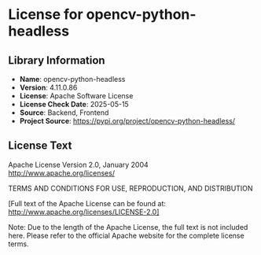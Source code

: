 # License for opencv-python-headless

## Library Information
- **Name**: opencv-python-headless
- **Version**: 4.11.0.86
- **License**: Apache Software License
- **License Check Date**: 2025-05-15
- **Source**: Backend, Frontend
- **Project Source**: https://pypi.org/project/opencv-python-headless/

## License Text
Apache License
Version 2.0, January 2004
http://www.apache.org/licenses/

TERMS AND CONDITIONS FOR USE, REPRODUCTION, AND DISTRIBUTION

[Full text of the Apache License can be found at: http://www.apache.org/licenses/LICENSE-2.0]

Note: Due to the length of the Apache License, the full text is not included here. Please refer to the official Apache website for the complete license terms.
